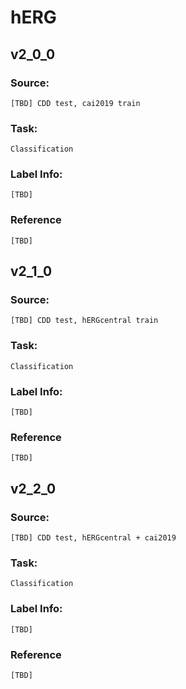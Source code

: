# hERG

## v2_0_0

### Source: 
    [TBD] CDD test, cai2019 train

### Task: 
    Classification
    
### Label Info:
    [TBD]

### Reference
    [TBD]

## v2_1_0

### Source: 
    [TBD] CDD test, hERGcentral train

### Task: 
    Classification
    
### Label Info:
    [TBD]

### Reference
    [TBD]

## v2_2_0

### Source: 
    [TBD] CDD test, hERGcentral + cai2019

### Task: 
    Classification
    
### Label Info:
    [TBD]

### Reference
    [TBD]


